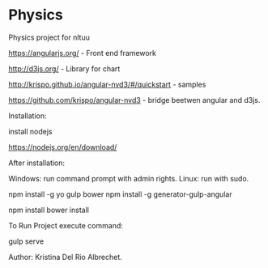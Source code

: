 # Physics
Physics project for nltuu

https://angularjs.org/ - Front end framework

http://d3js.org/ - Library for chart

http://krispo.github.io/angular-nvd3/#/quickstart - samples

https://github.com/krispo/angular-nvd3 - bridge beetwen angular and d3js.

Installation:

install nodejs

https://nodejs.org/en/download/

After installation:

Windows: run command prompt with admin rights.
Linux: run with sudo.

npm install -g yo gulp bower
npm install -g generator-gulp-angular

npm install
bower install

To Run Project execute command:

gulp serve

Author:
Kristina Del Rio Albrechet.